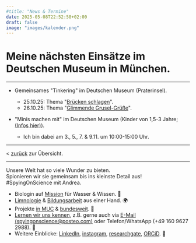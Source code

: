 ```yaml
--- 
#title: "News & Termine"
date: 2025-05-08T22:52:58+02:00
draft: false
image: "images/kalender.png"
---
```


# **Meine nächsten Einsätze im Deutschen Museum in München.**  

___

* Gemeinsames "Tinkering" im Deutschen Museum (Praterinsel).
  * 25.10.25: Thema "[Brücken schlagen](https://www.deutsches-museum.de/museumsinsel/programm/veranstaltung/bruecken-schlagen#2025-10-25T11:00:00+02:00)". 
  * 26.10.25: Thema "[Glimmende Grusel-Grüße](https://www.deutsches-museum.de/museumsinsel/programm/veranstaltung/glimmende-grusel-gruesse#2025-10-26T11:00:00+01:00)".  

* "Minis machen mit" im Deutschen Museum (Kinder von 1,5-3 Jahre; [(Infos hier)](https://www.deutsches-museum.de/museumsinsel/programm/programm-a-z/minis-machen-mit)).
  * Ich bin dabei am 3., 5., 7. & 9.11. um 10:00-15:00 Uhr.

___

< [zurück](/events/) zur Übersicht.

___

Unsere Welt hat so viele Wunder zu bieten.  
Spionieren wir sie gemeinsam bis ins kleinste Detail aus!  
#SpyingOnScience mit Andrea.  

* Biologin auf [Mission](/ueber/) für Wasser & Wissen. 💚 
* [Limnologie](/limnologie/) & [Bildungsarbeit](/wisskomm/) aus einer Hand. 🌍 
* Projekte [in MUC](/archive/) & [bundesweit](/references/). 🔬  
* [Lernen wir uns kennen](/events/), z.B. gerne auch via [E-Mail (spyingonscience@posteo.com)](mailto:spyingonscience@posteo.com?subject=Kontaktaufnahme%20über%20die%20Webseite%20spyingonscience.com) oder Telefon/WhatsApp (+49 160 9627 2988). 🤝   
* Weitere Einblicke: [LinkedIn](https://www.linkedin.com/in/andrea-koplitz-weissgerber/), [instagram](https://www.instagram.com/spyingonscience/), [researchgate](https://www.researchgate.net/profile/Andrea-Koplitz-Weissgerber), [ORCiD](https://orcid.org/my-orcid?orcid=0000-0001-8429-5448). 👀 